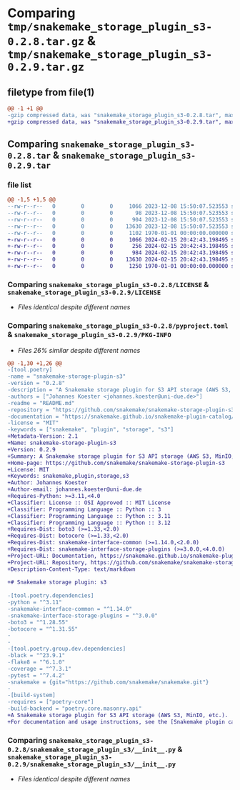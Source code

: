 # Comparing `tmp/snakemake_storage_plugin_s3-0.2.8.tar.gz` & `tmp/snakemake_storage_plugin_s3-0.2.9.tar.gz`

## filetype from file(1)

```diff
@@ -1 +1 @@
-gzip compressed data, was "snakemake_storage_plugin_s3-0.2.8.tar", max compression
+gzip compressed data, was "snakemake_storage_plugin_s3-0.2.9.tar", max compression
```

## Comparing `snakemake_storage_plugin_s3-0.2.8.tar` & `snakemake_storage_plugin_s3-0.2.9.tar`

### file list

```diff
@@ -1,5 +1,5 @@
--rw-r--r--   0        0        0     1066 2023-12-08 15:50:07.523553 snakemake_storage_plugin_s3-0.2.8/LICENSE
--rw-r--r--   0        0        0       98 2023-12-08 15:50:07.523553 snakemake_storage_plugin_s3-0.2.8/README.md
--rw-r--r--   0        0        0      904 2023-12-08 15:50:07.523553 snakemake_storage_plugin_s3-0.2.8/pyproject.toml
--rw-r--r--   0        0        0    13630 2023-12-08 15:50:07.523553 snakemake_storage_plugin_s3-0.2.8/snakemake_storage_plugin_s3/__init__.py
--rw-r--r--   0        0        0     1102 1970-01-01 00:00:00.000000 snakemake_storage_plugin_s3-0.2.8/PKG-INFO
+-rw-r--r--   0        0        0     1066 2024-02-15 20:42:43.198495 snakemake_storage_plugin_s3-0.2.9/LICENSE
+-rw-r--r--   0        0        0      256 2024-02-15 20:42:43.198495 snakemake_storage_plugin_s3-0.2.9/README.md
+-rw-r--r--   0        0        0      984 2024-02-15 20:42:43.198495 snakemake_storage_plugin_s3-0.2.9/pyproject.toml
+-rw-r--r--   0        0        0    13630 2024-02-15 20:42:43.198495 snakemake_storage_plugin_s3-0.2.9/snakemake_storage_plugin_s3/__init__.py
+-rw-r--r--   0        0        0     1250 1970-01-01 00:00:00.000000 snakemake_storage_plugin_s3-0.2.9/PKG-INFO
```

### Comparing `snakemake_storage_plugin_s3-0.2.8/LICENSE` & `snakemake_storage_plugin_s3-0.2.9/LICENSE`

 * *Files identical despite different names*

### Comparing `snakemake_storage_plugin_s3-0.2.8/pyproject.toml` & `snakemake_storage_plugin_s3-0.2.9/PKG-INFO`

 * *Files 26% similar despite different names*

```diff
@@ -1,30 +1,26 @@
-[tool.poetry]
-name = "snakemake-storage-plugin-s3"
-version = "0.2.8"
-description = "A Snakemake storage plugin for S3 API storage (AWS S3, MinIO, etc.)"
-authors = ["Johannes Koester <johannes.koester@uni-due.de>"]
-readme = "README.md"
-repository = "https://github.com/snakemake/snakemake-storage-plugin-s3"
-documentation = "https://snakemake.github.io/snakemake-plugin-catalog/plugins/storage/s3.html"
-license = "MIT"
-keywords = ["snakemake", "plugin", "storage", "s3"]
+Metadata-Version: 2.1
+Name: snakemake-storage-plugin-s3
+Version: 0.2.9
+Summary: A Snakemake storage plugin for S3 API storage (AWS S3, MinIO, etc.)
+Home-page: https://github.com/snakemake/snakemake-storage-plugin-s3
+License: MIT
+Keywords: snakemake,plugin,storage,s3
+Author: Johannes Koester
+Author-email: johannes.koester@uni-due.de
+Requires-Python: >=3.11,<4.0
+Classifier: License :: OSI Approved :: MIT License
+Classifier: Programming Language :: Python :: 3
+Classifier: Programming Language :: Python :: 3.11
+Classifier: Programming Language :: Python :: 3.12
+Requires-Dist: boto3 (>=1.33,<2.0)
+Requires-Dist: botocore (>=1.33,<2.0)
+Requires-Dist: snakemake-interface-common (>=1.14.0,<2.0.0)
+Requires-Dist: snakemake-interface-storage-plugins (>=3.0.0,<4.0.0)
+Project-URL: Documentation, https://snakemake.github.io/snakemake-plugin-catalog/plugins/storage/s3.html
+Project-URL: Repository, https://github.com/snakemake/snakemake-storage-plugin-s3
+Description-Content-Type: text/markdown
 
+# Snakemake storage plugin: s3
 
-[tool.poetry.dependencies]
-python = "^3.11"
-snakemake-interface-common = "^1.14.0"
-snakemake-interface-storage-plugins = "^3.0.0"
-boto3 = "^1.28.55"
-botocore = "^1.31.55"
-
-
-[tool.poetry.group.dev.dependencies]
-black = "^23.9.1"
-flake8 = "^6.1.0"
-coverage = "^7.3.1"
-pytest = "^7.4.2"
-snakemake = {git="https://github.com/snakemake/snakemake.git"}
-
-[build-system]
-requires = ["poetry-core"]
-build-backend = "poetry.core.masonry.api"
+A Snakemake storage plugin for S3 API storage (AWS S3, MinIO, etc.).
+For documentation and usage instructions, see the [Snakemake plugin catalog](https://snakemake.github.io/snakemake-plugin-catalog/plugins/storage/s3.html).
```

### Comparing `snakemake_storage_plugin_s3-0.2.8/snakemake_storage_plugin_s3/__init__.py` & `snakemake_storage_plugin_s3-0.2.9/snakemake_storage_plugin_s3/__init__.py`

 * *Files identical despite different names*

